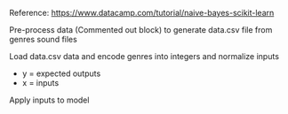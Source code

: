 Reference: https://www.datacamp.com/tutorial/naive-bayes-scikit-learn

Pre-process data (Commented out block) to generate data.csv file from genres sound files

Load data.csv data and encode genres into integers and normalize inputs
 - y = expected outputs
 - x = inputs

Apply inputs to model 
